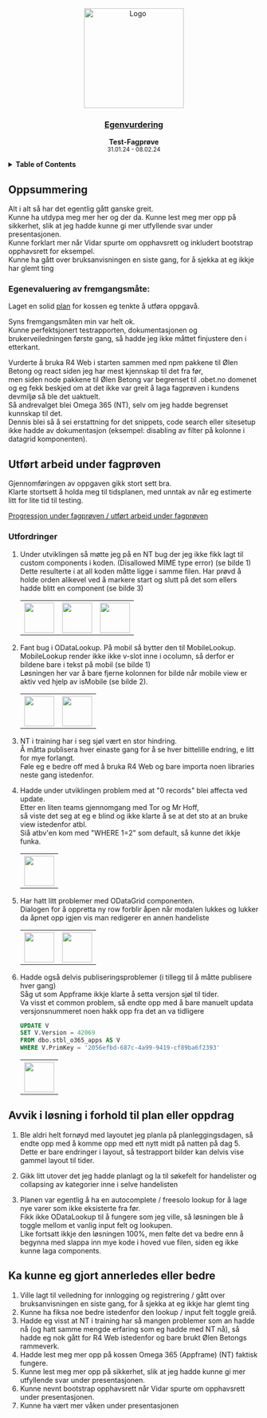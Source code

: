 <div align="center">
  <a href="https://github.com/ArvidWedtstein/Fagproove">
    <img src="https://content.energage.com/company-images/SE45893/SE45893_logo_orig.png" alt="Logo" width="200" height="200">
  </a>

  <h3 align="center">
    <ins>Egenvurdering</ins>
  </h3>

  <p align="center">
    <b>Test-Fagprøve</b>
    <br />
    <sub>31.01.24 - 08.02.24</sub>
  </p>
</div>

<details>
  <summary>
    <b>Table of Contents</b>
  </summary>
  <ol>
    <li>
      <a href="#oppsummering">Oppsummering</a>
      <ul>
        <li>
          <a href="#egenevaluering-av-fremgangsmåte">Egenevaluering av fremgangsmåte</a>
        </li>
      </ul>
    </li>
    <li>
      <a href="#utført-arbeid-under-fagprøven">Utført arbeid under fagprøven</a>
      <ul>
        <li>
          <a href="#utfordringer">Utfordringer</a>
        </li>
      </ul>
    </li>
    <li>
      <a href="#avvik-i-løsning-i-forhold-til-plan-eller-oppdrag">Avvik i løsning i forhold til plan eller oppdrag</a>
    </li>
    <li>
      <a href="#ka-kunne-eg-gjort-annerledes-eller-bedre">Ka kunne eg gjort annerledes eller bedre</a>
    </li>
  </ol>
</details>

## Oppsummering

Alt i alt så har det egentlig gått ganske greit.<br>
Kunne ha utdypa meg mer her og der da.
Kunne lest meg mer opp på sikkerhet, slik at jeg hadde kunne gi mer utfyllende svar under presentasjonen.<br>
Kunne forklart mer når Vidar spurte om opphavsrett og inkludert bootstrap opphavsrett for eksempel.<br>
Kunne ha gått over bruksanvisningen en siste gang, for å sjekka at eg ikkje har glemt ting

### Egenevaluering av fremgangsmåte:

Laget en solid [plan](https://github.com/ArvidWedtstein/Fagproove/blob/main/README.md) for kossen eg tenkte å utføra oppgavå.<br />

Syns fremgangsmåten min var helt ok.<br>
Kunne perfektsjonert testrapporten, dokumentasjonen og brukerveiledningen første gang, så hadde jeg ikke måttet finjustere den i etterkant.

Vurderte å bruka R4 Web i starten sammen med npm pakkene til Ølen Betong og react siden jeg har mest kjennskap til det fra før,<br>
men siden node pakkene til Ølen Betong var begrenset til .obet.no domenet og eg fekk beskjed om at det ikke var greit å laga fagprøven i kundens devmiljø så ble det uaktuelt.<br>
Så andrevalget blei Omega 365 (NT), selv om jeg hadde begrenset kunnskap til det.<br>
Dennis blei så å sei erstattning for det snippets, code search eller sitesetup ikke hadde av dokumentasjon (eksempel: disabling av filter på kolonne i datagrid komponenten).


## Utført arbeid under fagprøven

Gjennomføringen av oppgaven gikk stort sett bra. <br>
Klarte stortsett å holda meg til tidsplanen, med unntak av når eg estimerte litt for lite tid til testing. 

[Progressjon under fagprøven / utført arbeid under fagprøven](https://github.com/ArvidWedtstein/Fagproove/blob/main/Progress.md)

### Utfordringer

 <ol>
    <li>
      <p>
        Under utviklingen så møtte jeg på en NT bug der jeg ikke fikk lagt til custom components i koden. (Disallowed MIME type error) (se bilde 1)<br />
        Dette resulterte i at all koden måtte ligge i samme filen. Har prøvd å holde orden alikevel ved å markere start og slutt på det som ellers hadde blitt en component (se bilde 3)
      </p>
      <table>
        <th><img src="https://github.com/ArvidWedtstein/Fagproove/assets/71834553/bf3a069d-426a-4754-9824-80efc8b597d2" width="60"></th>
        <th><img src="https://github.com/ArvidWedtstein/Fagproove/assets/71834553/af97cd91-8b90-4491-8e62-49795f95f486" width="60"></th>
        <th><img src="https://github.com/ArvidWedtstein/Fagproove/assets/71834553/92b6bbd7-289d-4d28-9208-1715400fb68b" width="60"></th>
      </table>    
    </li>
    <li>
      <p>
        Fant bug i ODataLookup. På mobil så bytter den til MobileLookup. MobileLookup render ikke ikke v-slot inne i ocolumn, så derfor er bildene bare i tekst på mobil (se bilde 1)<br>
        Løsningen her var å bare fjerne kolonnen for bilde når mobile view er aktiv ved hjelp av isMobile (se bilde 2). 
      </p>
      <table>
        <th><img src="https://github.com/ArvidWedtstein/Fagproove/assets/71834553/e8dec4d3-ec48-456e-9672-ecd2fdff2346" width="60"></th>
        <th><img src="https://github.com/ArvidWedtstein/Fagproove/assets/71834553/6800d777-9f58-4d25-b961-8b8ae7d8d186" width="60"></th>
      </table>    
    </li>
    <li>
      <p>
        NT i training har i seg sjøl vært en stor hindring.<br>
        Å måtta publisera hver einaste gang for å se hver bittelille endring, e litt for mye forlangt.<br>
        Føle eg e bedre off med å bruka R4 Web og bare importa noen libraries neste gang istedenfor.
      </p>
    </li>
    <li>
      <p>
        Hadde under utviklingen problem med at "0 records" blei affecta ved update.<br>
        Etter en liten teams gjennomgang med Tor og Mr Hoff, <br>
        så viste det seg at eg e blind og ikke klarte å se at det sto at an bruke view istedenfor atbl.<br>
        Siå atbv'en kom med "WHERE 1=2" som default, så kunne det ikkje funka.
      </p>
      <table>
        <th><img src="https://github.com/ArvidWedtstein/Fagproove/assets/71834553/41984788-66c4-4755-b1a6-da0c55806a26" width="60"></th>
      </table> 
    </li>
    <li>
      <p>
        Har hatt litt problemer med ODataGrid componenten.<br/>
        Dialogen for å oppretta ny row forblir åpen når modalen lukkes og lukker da åpnet opp igjen vis man redigerer en annen handeliste
      </p>
      <table>
        <th><img src="https://github.com/ArvidWedtstein/Fagproove/assets/71834553/6cb76787-d89f-4607-99fa-bcb2c8396980" width="60"></th>
        <th><img src="https://github.com/ArvidWedtstein/Fagproove/assets/71834553/172f11f8-9c9d-499c-9625-65178fde918e" width="60"></th>
      </table> 
    </li>
    <li>
      <p>
        Hadde også delvis publiseringsproblemer (i tillegg til å måtte publisere hver gang)<br>
        Såg ut som Appframe ikkje klarte å setta versjon sjøl til tider.<br>
        Va visst et common problem, så endte opp med å bare manuelt updata versjonsnummeret noen hakk opp fra det an va tidligere
      </p>
      
  ```sql
  UPDATE V
  SET V.Version = 42069
  FROM dbo.stbl_o365_apps AS V
  WHERE V.PrimKey = '2056efbd-687c-4a99-9419-cf89ba6f2393'
  ```
  <table>
    <th><img src="https://github.com/ArvidWedtstein/Fagproove/assets/71834553/7d391b1d-0d30-4dce-a51f-59d9b0b54377" width="60"></th>
  </table>
    </li>
  </ol>

## Avvik i løsning i forhold til plan eller oppdrag

<ol>
  <li>
    <p>
      Ble aldri helt fornøyd med layoutet jeg planla på planleggingsdagen, så endte opp med å komme opp med ett nytt midt på natten på dag 5. <br>
      Dette er bare endringer i layout, så testrapport bilder kan delvis vise gammel layout til tider.
    </p>
  </li>
  <li>
    <p>
      Gikk litt utover det jeg hadde planlagt og la til søkefelt for handelister og collapsing av kategorier inne i selve handelisten
    </p>
  </li>
  <li>
    <p>
      Planen var egentlig å ha en autocomplete / freesolo lookup for å lage nye varer som ikke eksisterte fra før.<br>
      Fikk ikke ODataLookup til å fungere som jeg ville, så løsningen ble å toggle mellom et vanlig input felt og lookupen.<br>
      Like fortsatt ikkje den løsningen 100%, men følte det va bedre enn å begynna med slappa inn mye kode i hoved vue filen, siden eg ikke kunne laga components.
    </p>
  </li>
</ol>

## Ka kunne eg gjort annerledes eller bedre

1. Ville lagt til veiledning for innlogging og registrering / gått over bruksanvisningen en siste gang, for å sjekka at eg ikkje har glemt ting
2. Kunne ha fiksa noe bedre istedenfor den lookup / input felt toggle greiå.
3. Hadde eg visst at NT i training har så mangen problemer som an hadde nå (og hatt samme mengde erfaring som eg hadde med NT nå), så hadde eg nok gått for R4 Web istedenfor og bare brukt Ølen Betongs rammeverk.
4. Hadde lest meg mer opp på kossen Omega 365 (Appframe) (NT) faktisk fungere.
5. Kunne lest meg mer opp på sikkerhet, slik at jeg hadde kunne gi mer utfyllende svar under presentasjonen.
6. Kunne nevnt bootstrap opphavsrett når Vidar spurte om opphavsrett under presentasjonen.
7. Kunne ha vært mer våken under presentasjonen


